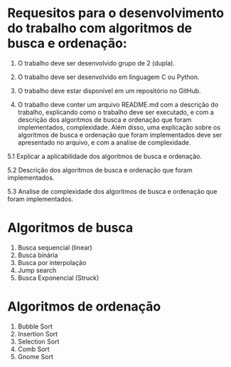 # Requesitos para o desenvolvimento do trabalho com algoritmos de busca e ordenação: 

1. O trabalho deve ser desenvolvido grupo de 2 (dupla).

2. O trabalho deve ser desenvolvido em linguagem C ou Python.

3. O trabalho deve estar disponível em um repositório no GitHub. 

4. O trabalho deve conter um arquivo README.md com a descrição do trabalho, explicando como o trabalho deve ser executado, e com a descrição dos algoritmos de busca e ordenação que foram implementados, complexidade. Além disso, uma explicação sobre os algoritmos de busca e ordenação que foram implementados deve ser apresentado no arquivo, e com a analise de complexidade. 

5.1 Explicar a aplicabilidade dos algoritmos de busca e ordenação.

5.2 Descrição dos algoritmos de busca e ordenação que foram implementados.

5.3 Analise de complexidade dos algoritmos de busca e ordenação que foram implementados.

# Algoritmos de busca

1. Busca sequencial (linear)
2. Busca binária
3. Busca por interpolação
4. Jump search
5. Busca Exponencial (Struck)

# Algoritmos de ordenação

1. Bubble Sort
2. Insertion Sort
3. Selection Sort
4. Comb Sort
5. Gnome Sort

